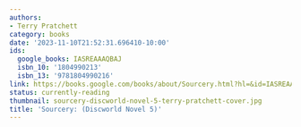 ```yaml
---
authors:
- Terry Pratchett
category: books
date: '2023-11-10T21:52:31.696410-10:00'
ids:
  google_books: IASREAAAQBAJ
  isbn_10: '1804990213'
  isbn_13: '9781804990216'
link: https://books.google.com/books/about/Sourcery.html?hl=&id=IASREAAAQBAJ
status: currently-reading
thumbnail: sourcery-discworld-novel-5-terry-pratchett-cover.jpg
title: 'Sourcery: (Discworld Novel 5)'
---
```

